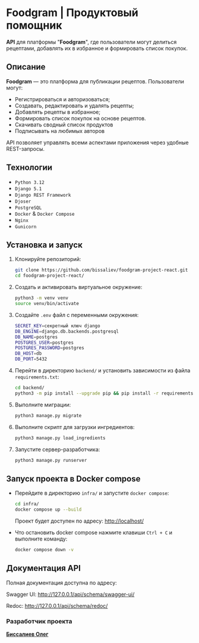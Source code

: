 # Foodgram | Продуктовый помощник

**API** для платформы "**Foodgram**", где пользователи могут делиться рецептами, добавлять их в избранное и формировать список покупок.

## Описание

**Foodgram** — это платформа для публикации рецептов. Пользователи могут:

-   Регистрироваться и авторизоваться;
-   Создавать, редактировать и удалять рецепты;
-   Добавлять рецепты в избранное;
-   Формировать список покупок на основе рецептов.
-   Скачивать сводный список продуктов
-   Подписывать на любимых авторов

API позволяет управлять всеми аспектами приложения через удобные REST-запросы.

## Технологии

-   `Python 3.12`
-   `Django 5.1`
-   `Django REST Framework`
-   `Djoser`
-   `PostgreSQL`
-   `Docker` & `Docker Compose`
-   `Nginx`
-   `Gunicorn`

## Установка и запуск

1. Клонируйте репозиторий:

    ```bash
    git clone https://github.com/bissaliev/foodgram-project-react.git
    cd foodgram-project-react/
    ```

2. Cоздать и активировать виртуальное окружение:

    ```bash
    python3 -m venv venv
    source venv/bin/activate
    ```

3. Создайте `.env` файл с переменными окружения:

    ```bash
    SECRET_KEY=секретный ключ django
    DB_ENGINE=django.db.backends.postgresql
    DB_NAME=postgres
    POSTGRES_USER=postgres
    POSTGRES_PASSWORD=postgres
    DB_HOST=db
    DB_PORT=5432

    ```

4. Перейти в директорию `backend/` и установить зависимости из файла `requirements.txt`:

    ```bash
    cd backend/
    python3 -m pip install --upgrade pip && pip install -r requirements.txt
    ```

5. Выполните миграции:

    ```bash
    python3 manage.py migrate
    ```

6. Выполните скрипт для загрузки ингредиентов:

    ```bash
    python3 manage.py load_ingredients
    ```

7. Запустите сервер-разработчика:

    ```bash
    python3 manage.py runserver
    ```

## Запуск проекта в Docker compose

-   Перейдите в директорию `infra/` и запустите `docker compose`:

    ```bash
    cd infra/
    docker compose up --build
    ```

    Проект будет доступен по адресу: [http://localhost/](http://localhost/)

-   Что остановить docker compose нажмите клавиши `Ctrl + C` и выполните команду:

    ```bash
    docker compose down -v
    ```

## Документация API

Полная документация доступна по адресу:

Swagger UI: http://127.0.0.1/api/schema/swagger-ui/

Redoc: http://127.0.0.1/api/schema/redoc/

### **Разработчик проекта**

[**Биссалиев Олег**](https://github.com/bissaliev)
